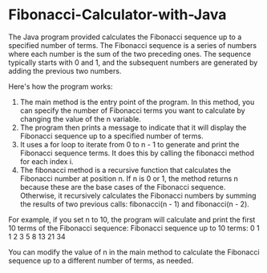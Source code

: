 # Fibonacci-Calculator-with-Java

The Java program provided calculates the Fibonacci sequence up to a specified number of terms. The Fibonacci sequence is a series of numbers where each number is the sum of the two preceding ones. The sequence typically starts with 0 and 1, and the subsequent numbers are generated by adding the previous two numbers.

Here's how the program works:

1. The main method is the entry point of the program. In this method, you can specify the number of Fibonacci terms you want to calculate by changing the value of the n variable.
2. The program then prints a message to indicate that it will display the Fibonacci sequence up to a specified number of terms.
3. It uses a for loop to iterate from 0 to n - 1 to generate and print the Fibonacci sequence terms. It does this by calling the fibonacci method for each index i.
4. The fibonacci method is a recursive function that calculates the Fibonacci number at position n. If n is 0 or 1, the method returns n because these are the base cases of the Fibonacci sequence. Otherwise, it recursively calculates the Fibonacci numbers by summing the results of two previous calls: fibonacci(n - 1) and fibonacci(n - 2).

For example, if you set n to 10, the program will calculate and print the first 10 terms of the Fibonacci sequence:
Fibonacci sequence up to 10 terms:
0 1 1 2 3 5 8 13 21 34

You can modify the value of n in the main method to calculate the Fibonacci sequence up to a different number of terms, as needed.
